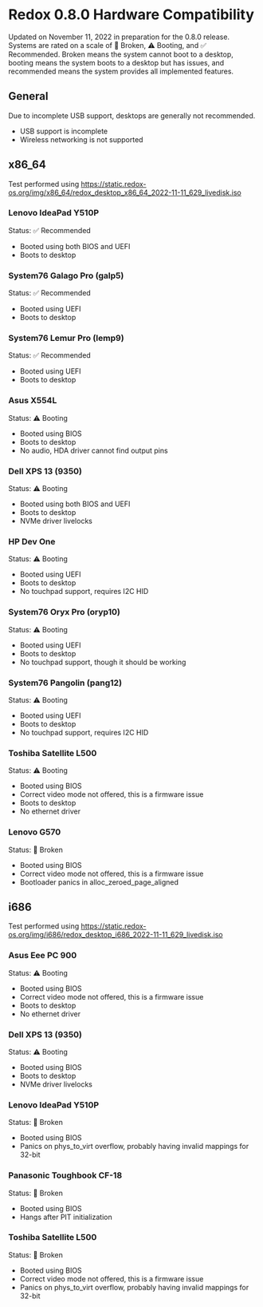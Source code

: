 # Redox 0.8.0 Hardware Compatibility

Updated on November 11, 2022 in preparation for the 0.8.0 release. Systems are
rated on a scale of 🚫 Broken, ⚠️ Booting, and ✅ Recommended. Broken means the
system cannot boot to a desktop, booting means the system boots to a desktop
but has issues, and recommended means the system provides all implemented
features.

## General

Due to incomplete USB support, desktops are generally not recommended.

- USB support is incomplete
- Wireless networking is not supported

## x86_64

Test performed using https://static.redox-os.org/img/x86_64/redox_desktop_x86_64_2022-11-11_629_livedisk.iso

### Lenovo IdeaPad Y510P

Status: ✅ Recommended

- Booted using both BIOS and UEFI
- Boots to desktop

### System76 Galago Pro (galp5)

Status: ✅ Recommended

- Booted using UEFI
- Boots to desktop

### System76 Lemur Pro (lemp9)

Status: ✅ Recommended

- Booted using UEFI
- Boots to desktop

### Asus X554L

Status: ⚠️ Booting

- Booted using BIOS
- Boots to desktop
- No audio, HDA driver cannot find output pins

### Dell XPS 13 (9350)

Status: ⚠️ Booting

- Booted using both BIOS and UEFI
- Boots to desktop
- NVMe driver livelocks

### HP Dev One

Status: ⚠️ Booting

- Booted using UEFI
- Boots to desktop
- No touchpad support, requires I2C HID

### System76 Oryx Pro (oryp10)

Status: ⚠️ Booting

- Booted using UEFI
- Boots to desktop
- No touchpad support, though it should be working

### System76 Pangolin (pang12)

Status: ⚠️ Booting

- Booted using UEFI
- Boots to desktop
- No touchpad support, requires I2C HID

### Toshiba Satellite L500

Status: ⚠️ Booting

- Booted using BIOS
- Correct video mode not offered, this is a firmware issue
- Boots to desktop
- No ethernet driver

### Lenovo G570

Status: 🚫 Broken

- Booted using BIOS
- Correct video mode not offered, this is a firmware issue
- Bootloader panics in alloc_zeroed_page_aligned

## i686

Test performed using https://static.redox-os.org/img/i686/redox_desktop_i686_2022-11-11_629_livedisk.iso

### Asus Eee PC 900

Status: ⚠️ Booting

- Booted using BIOS
- Correct video mode not offered, this is a firmware issue
- Boots to desktop
- No ethernet driver

### Dell XPS 13 (9350)

Status: ⚠️ Booting

- Booted using BIOS
- Boots to desktop
- NVMe driver livelocks

### Lenovo IdeaPad Y510P

Status: 🚫 Broken

- Booted using BIOS
- Panics on phys_to_virt overflow, probably having invalid mappings for 32-bit

### Panasonic Toughbook CF-18

Status: 🚫 Broken

- Booted using BIOS
- Hangs after PIT initialization

### Toshiba Satellite L500

Status: 🚫 Broken

- Booted using BIOS
- Correct video mode not offered, this is a firmware issue
- Panics on phys_to_virt overflow, probably having invalid mappings for 32-bit
